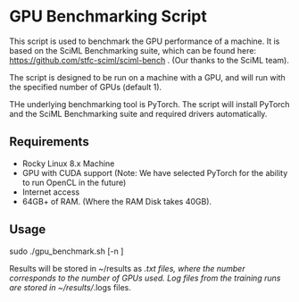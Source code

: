 GPU Benchmarking Script
=======================

This script is used to benchmark the GPU performance of a machine. It is
based on the SciML Benchmarking suite, which can be found here:
https://github.com/stfc-sciml/sciml-bench . (Our thanks to the SciML team).

The script is designed to be run on a machine with a GPU, and will
run with the specified number of GPUs (default 1).

THe underlying benchmarking tool is PyTorch. The script will install
PyTorch and the SciML Benchmarking suite and required drivers automatically.

Requirements
------------

- Rocky Linux 8.x Machine
- GPU with CUDA support  (Note: We have selected PyTorch for the ability to run OpenCL in the future)
- Internet access
- 64GB+ of RAM. (Where the RAM Disk takes 40GB).

Usage
-----
sudo ./gpu_benchmark.sh [-n <number of GPUs>]

Results will be stored in ~/results as *.txt files, where the number corresponds to the number of GPUs used.
Log files from the training runs are stored in ~/results/*.logs files.
